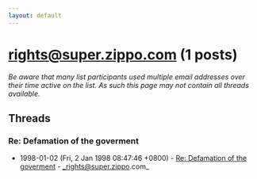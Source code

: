 ```yaml
---
layout: default
---
```


# rights@super.zippo.com (1 posts)

_Be aware that many list participants used multiple email addresses over their time active on the list. As such this page may not contain all threads available._

## Threads

### Re: Defamation of the goverment
+ 1998-01-02 (Fri, 2 Jan 1998 08:47:46 +0800) - [Re: Defamation of the goverment](/archive/1998/01/782f1941f587028642d4df9564619db26499071f4336f49acee903e36149c397) - _rights@super.zippo.com_

